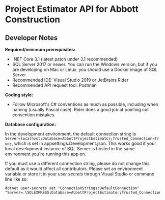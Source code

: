 # Project Estimator API for Abbott Construction

## Developer Notes

**Required/minimum prerequisites:**
- .NET Core 3.1 (latest patch under 3.1 recommended)
- SQL Server 2017 or newer. You can run the Windows version, but if you are developing on Mac or Linux, you should use a Docker image of SQL Server.
- Recommended IDE: Visual Studio 2019 or JetBrains Rider
- Recommended API request tool: Postman

**Coding style:**
- Follow Microsoft's C# conventions as much as possible, including when naming (usually Pascal case). Rider does a good job at pointing out convention mistakes.

**Database configuration:**

In the development environment, the default connection string is `Server=localhost;Database=AbbottProjectEstimator;Trusted_Connection=True;`, which is set in appsettings.Development.json. This works good if your local development instance of SQL Server is hosted in the same environment you're running this app on.

If you must use a different connection string, please do not change this default as it would affect all contributors. Please set an environment variable or store it in your _user secrets_ through Visual Studio or command line like so:

~~~
dotnet user-secrets set "ConnectionStrings:DefaultConnection" "Server=.\SQLEXPRESS;Database=AbbottProjectEstimator;Trusted_Connection=True;"
~~~
